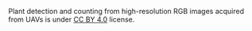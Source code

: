 Plant detection and counting from high-resolution RGB images acquired from UAVs is under [CC BY 4.0](https://creativecommons.org/licenses/by/4.0/legalcode) license.